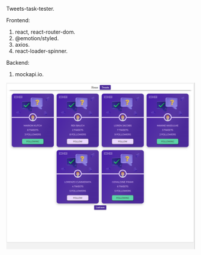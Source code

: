 Tweets-task-tester.

Frontend:
1. react, react-router-dom.
2. @emotion/styled.
3. axios.
4. react-loader-spinner.

Backend:
1. mockapi.io.

![Alt text](./src/img/tweets-task-test.png)